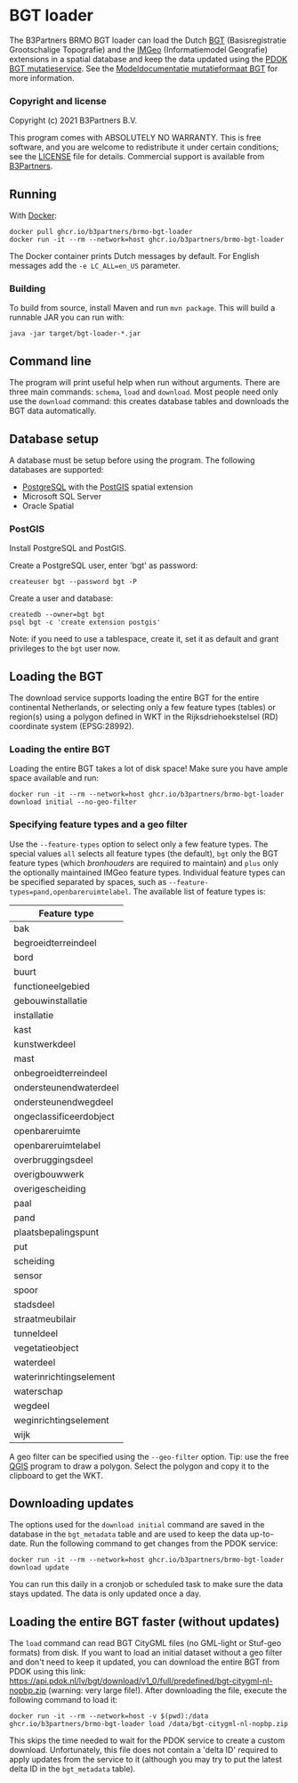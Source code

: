 # BGT loader

The B3Partners BRMO BGT loader can load the Dutch [BGT](https://docs.geostandaarden.nl/imgeo/catalogus/bgt/) (Basisregistratie Grootschalige Topografie) and the [IMGeo](https://docs.geostandaarden.nl/imgeo/catalogus/imgeo/) (Informatiemodel Geografie) extensions in a spatial database and keep the data updated using the [PDOK BGT mutatieservice](https://api.pdok.nl/lv/bgt/download/v1_0/ui/). See the [Modeldocumentatie mutatieformaat BGT](https://www.pdok.nl/bgt-mutatie) for more information.  

### Copyright and license

Copyright (c) 2021 B3Partners B.V.

This program comes with ABSOLUTELY NO WARRANTY. This is free software, and you are welcome to redistribute it
under certain conditions; see the [LICENSE](../LICENSE) file for details. Commercial support is available from [B3Partners](https://www.b3partners.nl).

## Running

With [Docker](https://www.docker.org):
```shell
docker pull ghcr.io/b3partners/brmo-bgt-loader
docker run -it --rm --network=host ghcr.io/b3partners/brmo-bgt-loader
````

The Docker container prints Dutch messages by default. For English messages add the `-e LC_ALL=en_US` parameter.

### Building 

To build from source, install Maven and run `mvn package`. This will build a runnable JAR you can run with:

`java -jar target/bgt-loader-*.jar`


## Command line

The program will print useful help when run without arguments. There are three main commands: `schema`, `load` and `download`.
Most people need only use the `download` command: this creates database tables and downloads the BGT data automatically.

## Database setup

A database must be setup before using the program. The following databases are supported:
- [PostgreSQL](https://www.postgresql.org/) with the [PostGIS](https://www.postgis.org/) spatial extension
- Microsoft SQL Server
- Oracle Spatial

### PostGIS

Install PostgreSQL and PostGIS.

Create a PostgreSQL user, enter 'bgt' as password:
```
createuser bgt --password bgt -P
```
Create a user and database:
```
createdb --owner=bgt bgt
psql bgt -c 'create extension postgis'
```
Note: if you need to use a tablespace, create it, set it as default and grant privileges to the `bgt` user now.

## Loading the BGT

The download service supports loading the entire BGT for the entire continental Netherlands, or selecting only a few 
feature types (tables) or region(s) using a polygon defined in WKT in the Rijksdriehoekstelsel (RD) coordinate system 
(EPSG:28992).

### Loading the entire BGT

Loading the entire BGT takes a lot of disk space! Make sure you have ample space available and run:
```
docker run -it --rm --network=host ghcr.io/b3partners/brmo-bgt-loader download initial --no-geo-filter
```

### Specifying feature types and a geo filter

Use the ```--feature-types``` option to select only a few feature types. The special values `all` selects all feature types
(the default), `bgt` only the BGT feature types (which _bronhouders_ are required to maintain) and `plus` only the optionally 
maintained IMGeo feature types. Individual feature types can be specified separated by spaces, such as 
`--feature-types=pand,openbareruimtelabel`. The available list of feature types is:

| Feature type            |
|-------------------------|
| bak                     |
| begroeidterreindeel     |
| bord                    |
| buurt                   |
| functioneelgebied       |
| gebouwinstallatie       |
| installatie             |
| kast                    |
| kunstwerkdeel           |
| mast                    |
| onbegroeidterreindeel   |
| ondersteunendwaterdeel  |
| ondersteunendwegdeel    |
| ongeclassificeerdobject |
| openbareruimte          |
| openbareruimtelabel     |
| overbruggingsdeel       |
| overigbouwwerk          |
| overigescheiding        |
| paal                    |
| pand                    |
| plaatsbepalingspunt     |
| put                     |
| scheiding               |
| sensor                  |
| spoor                   |
| stadsdeel               |
| straatmeubilair         |
| tunneldeel              |
| vegetatieobject         |
| waterdeel               |
| waterinrichtingselement |
| waterschap              |
| wegdeel                 |
| weginrichtingselement   |
| wijk                    |

A geo filter can be specified using the `--geo-filter` option. Tip: use the free [QGIS](https://www.qgis.org/) program 
to draw a polygon. Select the polygon and copy it to the clipboard to get the WKT.

## Downloading updates

The options used for the `download initial` command are saved in the database in the `bgt_metadata` table and are used to keep the data 
up-to-date. Run the following command to get changes from the PDOK service:

`docker run -it --rm --network=host ghcr.io/b3partners/brmo-bgt-loader download update`

You can run this daily in a cronjob or scheduled task to make sure the data stays updated. The data is only updated once
a day.

## Loading the entire BGT faster (without updates)

The `load` command can read BGT CityGML files (no GML-light or Stuf-geo formats) from disk. If you want to load an 
initial dataset without a geo filter and don't need to keep it updated, you can download the entire BGT from PDOK using 
this link: https://api.pdok.nl/lv/bgt/download/v1_0/full/predefined/bgt-citygml-nl-nopbp.zip (warning: very large file!).
After downloading the file, execute the following command to load it:

`docker run -it --rm --network=host -v $(pwd):/data ghcr.io/b3partners/brmo-bgt-loader load /data/bgt-citygml-nl-nopbp.zip`

This skips the time needed to wait for the PDOK service to create a custom download. Unfortunately, this file does not 
contain a 'delta ID' required to apply updates from the service to it (although you may try to put the latest delta ID in 
the `bgt_metadata` table).